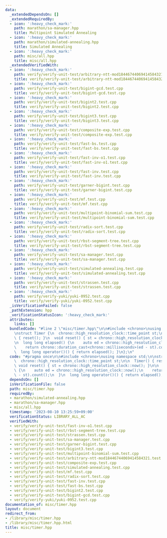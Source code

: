 ```yaml
---
data:
  _extendedDependsOn: []
  _extendedRequiredBy:
  - icon: ':heavy_check_mark:'
    path: marathon/sa-manager.hpp
    title: Multipoint Simulated Annealing
  - icon: ':heavy_check_mark:'
    path: marathon/simulated-annealing.hpp
    title: Simulated Annealing
  - icon: ':heavy_check_mark:'
    path: misc/all.hpp
    title: misc/all.hpp
  _extendedVerifiedWith:
  - icon: ':heavy_check_mark:'
    path: verify/verify-unit-test/arbitrary-ntt-mod18446744069414584321.test.cpp
    title: verify/verify-unit-test/arbitrary-ntt-mod18446744069414584321.test.cpp
  - icon: ':heavy_check_mark:'
    path: verify/verify-unit-test/bigint-gcd.test.cpp
    title: verify/verify-unit-test/bigint-gcd.test.cpp
  - icon: ':heavy_check_mark:'
    path: verify/verify-unit-test/bigint2.test.cpp
    title: verify/verify-unit-test/bigint2.test.cpp
  - icon: ':heavy_check_mark:'
    path: verify/verify-unit-test/bigint3.test.cpp
    title: verify/verify-unit-test/bigint3.test.cpp
  - icon: ':heavy_check_mark:'
    path: verify/verify-unit-test/composite-exp.test.cpp
    title: verify/verify-unit-test/composite-exp.test.cpp
  - icon: ':heavy_check_mark:'
    path: verify/verify-unit-test/fast-bs.test.cpp
    title: verify/verify-unit-test/fast-bs.test.cpp
  - icon: ':heavy_check_mark:'
    path: verify/verify-unit-test/fast-inv-o1.test.cpp
    title: verify/verify-unit-test/fast-inv-o1.test.cpp
  - icon: ':heavy_check_mark:'
    path: verify/verify-unit-test/fast-inv.test.cpp
    title: verify/verify-unit-test/fast-inv.test.cpp
  - icon: ':heavy_check_mark:'
    path: verify/verify-unit-test/garner-bigint.test.cpp
    title: verify/verify-unit-test/garner-bigint.test.cpp
  - icon: ':heavy_check_mark:'
    path: verify/verify-unit-test/mf.test.cpp
    title: verify/verify-unit-test/mf.test.cpp
  - icon: ':heavy_check_mark:'
    path: verify/verify-unit-test/multipoint-binomial-sum.test.cpp
    title: verify/verify-unit-test/multipoint-binomial-sum.test.cpp
  - icon: ':heavy_check_mark:'
    path: verify/verify-unit-test/radix-sort.test.cpp
    title: verify/verify-unit-test/radix-sort.test.cpp
  - icon: ':heavy_check_mark:'
    path: verify/verify-unit-test/rbst-segment-tree.test.cpp
    title: verify/verify-unit-test/rbst-segment-tree.test.cpp
  - icon: ':heavy_check_mark:'
    path: verify/verify-unit-test/sa-manager.test.cpp
    title: verify/verify-unit-test/sa-manager.test.cpp
  - icon: ':heavy_check_mark:'
    path: verify/verify-unit-test/simulated-annealing.test.cpp
    title: verify/verify-unit-test/simulated-annealing.test.cpp
  - icon: ':heavy_check_mark:'
    path: verify/verify-unit-test/strassen.test.cpp
    title: verify/verify-unit-test/strassen.test.cpp
  - icon: ':heavy_check_mark:'
    path: verify/verify-yuki/yuki-0952.test.cpp
    title: verify/verify-yuki/yuki-0952.test.cpp
  _isVerificationFailed: false
  _pathExtension: hpp
  _verificationStatusIcon: ':heavy_check_mark:'
  attributes:
    links: []
  bundledCode: "#line 2 \"misc/timer.hpp\"\n\n#include <chrono>\nusing namespace std;\n\
    \nstruct Timer {\n  chrono::high_resolution_clock::time_point st;\n\n  Timer()\
    \ { reset(); }\n  void reset() { st = chrono::high_resolution_clock::now(); }\n\
    \n  long long elapsed() {\n    auto ed = chrono::high_resolution_clock::now();\n\
    \    return chrono::duration_cast<chrono::milliseconds>(ed - st).count();\n  }\n\
    \  long long operator()() { return elapsed(); }\n};\n"
  code: "#pragma once\n\n#include <chrono>\nusing namespace std;\n\nstruct Timer {\n\
    \  chrono::high_resolution_clock::time_point st;\n\n  Timer() { reset(); }\n \
    \ void reset() { st = chrono::high_resolution_clock::now(); }\n\n  long long elapsed()\
    \ {\n    auto ed = chrono::high_resolution_clock::now();\n    return chrono::duration_cast<chrono::milliseconds>(ed\
    \ - st).count();\n  }\n  long long operator()() { return elapsed(); }\n};\n"
  dependsOn: []
  isVerificationFile: false
  path: misc/timer.hpp
  requiredBy:
  - marathon/simulated-annealing.hpp
  - marathon/sa-manager.hpp
  - misc/all.hpp
  timestamp: '2023-08-10 13:25:59+09:00'
  verificationStatus: LIBRARY_ALL_AC
  verifiedWith:
  - verify/verify-unit-test/fast-inv-o1.test.cpp
  - verify/verify-unit-test/rbst-segment-tree.test.cpp
  - verify/verify-unit-test/strassen.test.cpp
  - verify/verify-unit-test/sa-manager.test.cpp
  - verify/verify-unit-test/garner-bigint.test.cpp
  - verify/verify-unit-test/bigint3.test.cpp
  - verify/verify-unit-test/multipoint-binomial-sum.test.cpp
  - verify/verify-unit-test/arbitrary-ntt-mod18446744069414584321.test.cpp
  - verify/verify-unit-test/composite-exp.test.cpp
  - verify/verify-unit-test/simulated-annealing.test.cpp
  - verify/verify-unit-test/mf.test.cpp
  - verify/verify-unit-test/radix-sort.test.cpp
  - verify/verify-unit-test/fast-inv.test.cpp
  - verify/verify-unit-test/fast-bs.test.cpp
  - verify/verify-unit-test/bigint2.test.cpp
  - verify/verify-unit-test/bigint-gcd.test.cpp
  - verify/verify-yuki/yuki-0952.test.cpp
documentation_of: misc/timer.hpp
layout: document
redirect_from:
- /library/misc/timer.hpp
- /library/misc/timer.hpp.html
title: misc/timer.hpp
---
```


